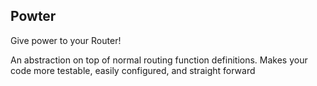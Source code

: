 ## Powter
Give power to your Router!

An abstraction on top of normal routing function definitions.
Makes your code more testable, easily configured, and straight forward
